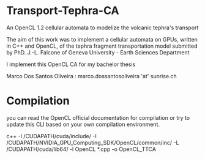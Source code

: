 # Transport-Tephra-CA
An OpenCL 1.2 cellular automata to modelize the volcanic tephra's transport

The aim of this work was to implement a cellular automata on GPUs, written in C++ and OpenCL, 
of the tephra fragment transportation model submitted by PhD. J.-L. Falcone of Geneva 
University - Earth Sciences Department

I implement this OpenCL CA for my bachelor thesis

Marco Dos Santos Oliveira : marco.dossantosoliveira 'at' sunrise.ch

# Compilation 

you can read the OpenCL official documentation for compilation or try to update this CLI based on your own compilation environment.

c++ -I /CUDAPATH/cuda/include/ -I /CUDAPATH/NVIDIA_GPU_Computing_SDK/OpenCL/common/inc/ -L /CUDAPATH/cuda/lib64/ -l OpenCL *.cpp -o OpenCL_TTCA

